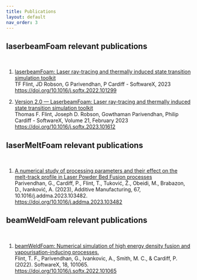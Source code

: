 ```yaml
---
title: Publications  
layout: default
nav_order: 3
---
```



## laserbeamFoam relevant publications

<br>

1. [laserbeamFoam: Laser ray-tracing and thermally induced state transition simulation toolkit](https://www.sciencedirect.com/science/article/pii/S2352711022002175)<br>
  TF Flint, JD Robson, G Parivendhan, P Cardiff - SoftwareX, 2023 <br>
  https://doi.org/10.1016/j.softx.2022.101299 

2. [Version 2.0 — LaserbeamFoam: Laser ray-tracing and thermally induced state transition simulation toolkit](https://www.sciencedirect.com/science/article/pii/S2352711023003084)<br>
  Thomas F. Flint, Joseph D. Robson, Gowthaman Parivendhan, Philip Cardiff - SoftwareX, Volume 21, February 2023<br>
  https://doi.org/10.1016/j.softx.2023.101612

## laserMeltFoam relevant publications

<br>


1. [A numerical study of processing parameters and their effect on the melt-track profile in Laser Powder Bed Fusion processes](https://www.sciencedirect.com/science/article/pii/S2214860423000957) <br>
Parivendhan, G., Cardiff, P., Flint, T., Tuković, Ž., Obeidi, M., Brabazon, D., Ivanković, A. (2023), Additive Manufacturing, 67, 10.1016/j.addma.2023.103482.<br>
https://doi.org/10.1016/j.addma.2023.103482

## beamWeldFoam relevant publications

<br>

1. [beamWeldFoam: Numerical simulation of high energy density fusion and vapourisation-inducing processes.](https://www.sciencedirect.com/science/article/pii/S2352711022000504) <br>
Flint, T. F., Parivendhan, G., Ivankovic, A., Smith, M. C., & Cardiff, P. (2022).  SoftwareX, 18, 101065.<br>
https://doi.org/10.1016/j.softx.2022.101065